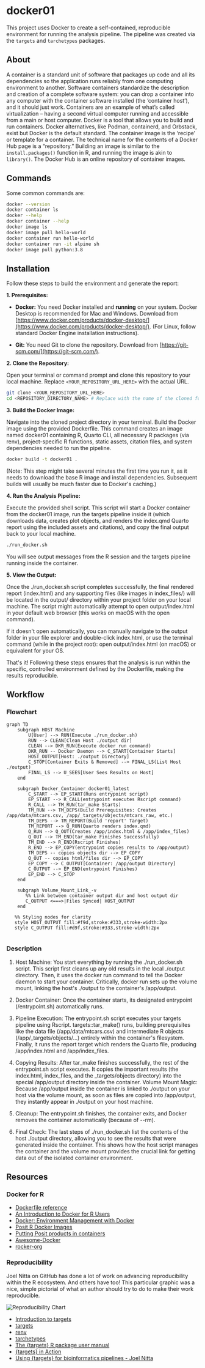 # docker01

This project uses Docker to create a self-contained, reproducible environment for running the analysis pipeline. The pipeline was created via the `targets` and `tarchetypes` packages.

## About

A container is a standard unit of software that packages up code and all its dependencies so the application runs reliably from one computing environment to another. Software containers standardize the description and creation of a complete software system: you can drop a container into any computer with the container software installed (the ‘container host’), and it should just work. Containers are an example of what’s called virtualization – having a second virtual computer running and accessible from a main or host computer. Docker is a tool that allows you to build and run containers. Docker alternatives, like Podman, containerd, and Orbstack, exist but Docker is the default standard. The container image is the ‘recipe’ or template for a container. The technical name for the contents of a Docker Hub page is a “repository.”  Building an image is similar to the `install.packages()` function in R, and running the image is akin to `library()`.  The Docker Hub is an online repository of container images.


## Commands

Some common commands are:

```bash
docker --version
docker container ls
docker --help
docker container --help
docker image ls
docker image pull hello-world
docker container run hello-world
docker container run -it alpine sh
docker image pull python:3.8
```

## Installation 

Follow these steps to build the environment and generate the report:

**1. Prerequisites:**

-  **Docker:** You need Docker installed and **running** on your system. Docker Desktop is recommended for Mac and Windows. Download from [https://www.docker.com/products/docker-desktop/](https://www.docker.com/products/docker-desktop/). (For Linux, follow standard Docker Engine installation instructions).

-  **Git:** You need Git to clone the repository. Download from [https://git-scm.com/](https://git-scm.com/).

**2. Clone the Repository:**

Open your terminal or command prompt and clone this repository to your local machine. Replace `<YOUR_REPOSITORY_URL_HERE>` with the actual URL.

```bash
git clone <YOUR_REPOSITORY_URL_HERE>
cd <REPOSITORY_DIRECTORY_NAME> # Replace with the name of the cloned folder

```
**3. Build the Docker Image:**

Navigate into the cloned project directory in your terminal. Build the Docker image using the provided Dockerfile. This command creates an image named docker01 containing R, Quarto CLI, all necessary R packages (via renv), project-specific R functions, static assets, citation files, and system dependencies needed to run the pipeline.

```bash
docker build -t docker01 .
``` 

(Note: This step might take several minutes the first time you run it, as it needs to download the base R image and install dependencies. Subsequent builds will usually be much faster due to Docker's caching.)

**4. Run the Analysis Pipeline:**

Execute the provided shell script. This script will start a Docker container from the docker01 image, run the targets pipeline inside it (which downloads data, creates plot objects, and renders the index.qmd Quarto report using the included assets and citations), and copy the final output back to your local machine.

```bash
./run_docker.sh
```

You will see output messages from the R session and the targets pipeline running inside the container.

**5. View the Output:**

Once the ./run_docker.sh script completes successfully, the final rendered report (index.html) and any supporting files (like images in index_files/) will be located in the output/ directory within your project folder on your local machine. The script might automatically attempt to open output/index.html in your default web browser (this works on macOS with the open command).

If it doesn't open automatically, you can manually navigate to the output folder in your file explorer and double-click index.html, or use the terminal command (while in the project root): open output/index.html (on macOS) or equivalent for your OS.

That's it! Following these steps ensures that the analysis is run within the specific, controlled environment defined by the Dockerfile, making the results reproducible.

## Workflow

### Flowchart

```mermaid
graph TD
    subgraph HOST Machine
        U[User] --> RUN(Execute ./run_docker.sh)
        RUN --> CLEAN[Clean Host ./output dir]
        CLEAN --> DKR_RUN(Execute docker run command)
        DKR_RUN -- Docker Daemon --> C_START[Container Starts]
        HOST_OUTPUT[Host: ./output Directory]
        C_STOP[Container Exits & Removed] --> FINAL_LS(List Host ./output)
        FINAL_LS --> U_SEES[User Sees Results on Host]
    end

    subgraph Docker_Container_docker01_latest
        C_START --> EP_START(Runs entrypoint script)
        EP_START --> R_CALL(entrypoint executes Rscript command)
        R_CALL --> TM_RUN(tar_make Starts)
        TM_RUN --> TM_DEPS(Build Prerequisites: Creates /app/data/mtcars.csv, /app/_targets/objects/mtcars_raw, etc.)
        TM_DEPS --> TM_REPORT(Build 'report' Target)
        TM_REPORT --> Q_RUN(Quarto renders index.qmd)
        Q_RUN --> Q_OUT(Creates /app/index.html & /app/index_files)
        Q_OUT --> TM_END(tar_make Finishes Successfully)
        TM_END --> R_END(Rscript Finishes)
        R_END --> EP_COPY(entrypoint copies results to /app/output)
        TM_DEPS -- copies objects dir --> EP_COPY
        Q_OUT -- copies html/files dir --> EP_COPY
        EP_COPY --> C_OUTPUT[Container: /app/output Directory]
        C_OUTPUT --> EP_END(entrypoint Finishes)
        EP_END --> C_STOP
    end

    subgraph Volume_Mount_Link_-v
       %% Link between container output dir and host output dir
       C_OUTPUT <===>|Files Synced| HOST_OUTPUT
    end

   %% Styling nodes for clarity
   style HOST_OUTPUT fill:#f9d,stroke:#333,stroke-width:2px
   style C_OUTPUT fill:#d9f,stroke:#333,stroke-width:2px


```

### Description

1. Host Machine: You start everything by running the ./run_docker.sh script. This script first cleans up any old results in the local ./output directory. Then, it uses the docker run command to tell the Docker daemon to start your container. Critically, docker run sets up the volume mount, linking the host's ./output to the container's /app/output.

2. Docker Container: Once the container starts, its designated entrypoint (/entrypoint.sh) automatically runs.

3. Pipeline Execution: The entrypoint.sh script executes your targets pipeline using Rscript. targets::tar_make() runs, building prerequisites like the data file (/app/data/mtcars.csv) and intermediate R objects (/app/_targets/objects/...) entirely within the container's filesystem. Finally, it runs the report target which renders the Quarto file, producing /app/index.html and /app/index_files.

4. Copying Results: After tar_make finishes successfully, the rest of the entrypoint.sh script executes. It copies the important results (the index.html, index_files, and the _targets/objects directory) into the special /app/output directory inside the container.
Volume Mount Magic: Because /app/output inside the container is linked to ./output on your host via the volume mount, as soon as files are copied into /app/output, they instantly appear in ./output on your host machine.

5. Cleanup: The entrypoint.sh finishes, the container exits, and Docker removes the container automatically (because of --rm).

6. Final Check: The last steps of ./run_docker.sh list the contents of the host ./output directory, allowing you to see the results that were generated inside the container.
This shows how the host script manages the container and the volume mount provides the crucial link for getting data out of the isolated container environment.

## Resources

### Docker for R

-  [Dockerfile reference](https://docs.docker.com/reference/dockerfile/)
-  [An Introduction to Docker for R Users](https://colinfay.me/docker-r-reproducibility/)
-  [Docker: Environment Management with Docker](https://solutions.posit.co/envs-pkgs/environments/docker/)
-  [Posit R Docker Images](https://github.com/rstudio/r-docker)
-  [Putting Posit products in containers](https://solutions.posit.co/architecting/docker/)
-  [Awesome-Docker](https://github.com/veggiemonk/awesome-docker?tab=readme-ov-file#where-to-start)
-  [rocker-org](https://github.com/rocker-org)

### Reproducibility

Joel Nitta on GitHub has done a lot of work on advancing reproducibility within the R ecosystem. And others have too! This particular graphic was a nice, simple pictorial of what an author should try to do to make their work reproducible.

![Reproducibility Chart](https://github.com/RobWiederstein/docker01/blob/master/images/joel_nitta_reproducility.jpg)

-  [Introduction to targets](https://multimeric.github.io/targets-workshop/instructor/index.html)
-  [targets](https://docs.ropensci.org/targets/)
-  [renv](https://rstudio.github.io/renv/)
-  [tarchetypes](https://docs.ropensci.org/tarchetypes/)
-  [The {targets} R package user manual](https://books.ropensci.org/targets/)
-  [{targets} in Action](https://ropensci.org/commcalls/jan2023-targets/)
-  [Using {targets} for bioinformatics pipelines - Joel Nitta](https://joelnitta.github.io/comm-call-bioinfo-targets/#1)
